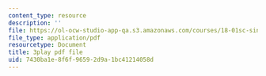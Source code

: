 ```yaml
---
content_type: resource
description: ''
file: https://ol-ocw-studio-app-qa.s3.amazonaws.com/courses/18-01sc-single-variable-calculus-fall-2010/7430ba1e8f6f96592d9a1bc41214058d_QEBkT-Pgqos.pdf
file_type: application/pdf
resourcetype: Document
title: 3play pdf file
uid: 7430ba1e-8f6f-9659-2d9a-1bc41214058d
---
```

